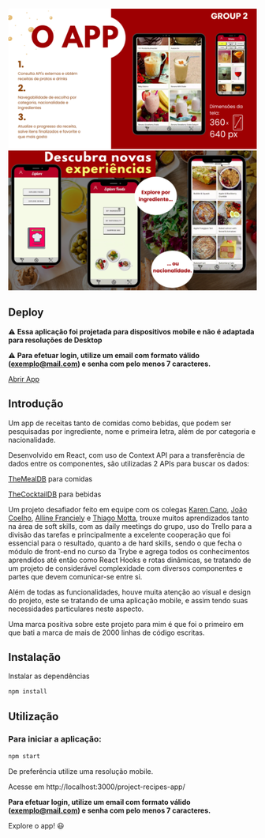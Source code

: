 ![app features](./app1.png)
![app screens](./app2.png)

Deploy
------

 ⚠️ **Essa aplicação foi projetada para dispositivos mobile e não é adaptada para resoluções de Desktop**

⚠️ **Para efetuar login, utilize um email com formato válido (exemplo@mail.com) e senha com pelo menos 7 caracteres.**

[Abrir App](https://mathealves.github.io/project-recipes-app)

Introdução
----------

Um app de receitas tanto de comidas como bebidas, que podem ser pesquisadas por ingrediente, nome e primeira letra, além de por categoria e nacionalidade.

Desenvolvido em React, com uso de Context API para a transferência de dados entre os componentes, são utilizadas 2 APIs para buscar os dados:

[TheMealDB](https://www.themealdb.com/api.php) para comidas

[TheCocktailDB](https://www.thecocktaildb.com/) para bebidas

Um projeto desafiador feito em equipe com os colegas [Karen Cano](https://github.com/KarenFCano), [João Coelho](https://github.com/joaocoelhoo), [Alline Franciely](https://github.com/AllineFranciely) e [Thiago Motta](https://github.com/thiago-mota), trouxe muitos aprendizados tanto na área de soft skills, com as daily meetings do grupo, uso do Trello para a divisão das tarefas e principalmente a excelente cooperação que foi essencial para o resultado, quanto a de hard skills, sendo o que fecha o módulo de front-end no curso da Trybe e agrega todos os conhecimentos aprendidos até então como React Hooks e rotas dinâmicas, se tratando de um projeto de considerável complexidade com diversos componentes e partes que devem comunicar-se entre si.

Além de todas as funcionalidades, houve muita atenção ao visual e design do projeto, este se tratando de uma aplicação mobile, e assim tendo suas necessidades particulares neste aspecto.

Uma marca positiva sobre este projeto para mim é que foi o primeiro em que bati a marca de mais de 2000 linhas de código escritas.

Instalação
------------

Instalar as dependências

```bash
npm install
```

Utilização
----------
### Para iniciar a aplicação:

```bash
npm start
```
De preferência utilize uma resolução mobile.

Acesse em http://localhost:3000/project-recipes-app/

**Para efetuar login, utilize um email com formato válido (exemplo@mail.com) e senha com pelo menos 7 caracteres.**

Explore o app! :smiley:
